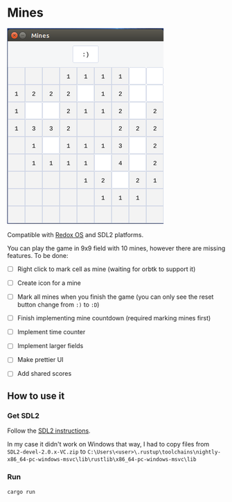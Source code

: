 # Mines

![mines screenshot](res/screenshot.png "Mines screenshot")

Compatible with [Redox OS](https://github.com/redox-os/redox) and SDL2 platforms.

You can play the game in 9x9 field with 10 mines, however there are missing features. To be done:

- [ ] Right click to mark cell as mine (waiting for orbtk to support it)
- [ ] Create icon for a mine
- [ ] Mark all mines when you finish the game (you can only see the reset button change from `:)` to `:D`)
- [ ] Finish implementing mine countdown (required marking mines first)
- [ ] Implement time counter
- [ ] Implement larger fields
- [ ] Make prettier UI
- [ ] Add shared scores


## How to use it

### Get SDL2

Follow the [SDL2 instructions](https://github.com/Rust-SDL2/rust-sdl2).

In my case it didn't work on Windows that way, I had to copy files from `SDL2-devel-2.0.x-VC.zip` to
`C:\Users\<user>\.rustup\toolchains\nightly-x86_64-pc-windows-msvc\lib\rustlib\x86_64-pc-windows-msvc\lib`

### Run

```
cargo run
```
